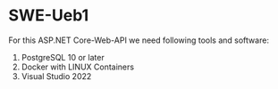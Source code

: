 # SWE-Ueb1

For this ASP.NET Core-Web-API we need following tools and software: 
1. PostgreSQL 10 or later
2. Docker with LINUX Containers
3. Visual Studio 2022
